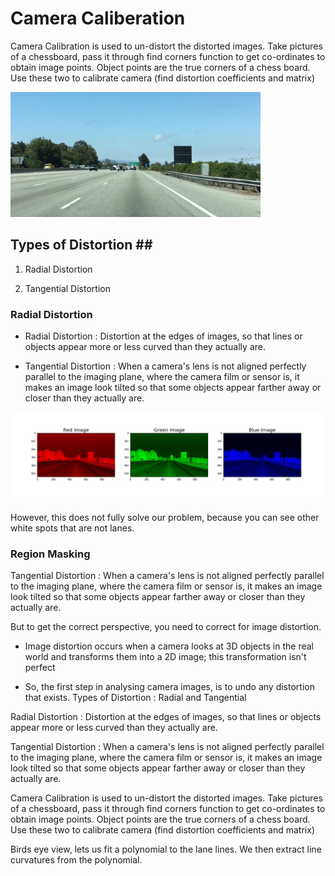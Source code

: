 # Camera Caliberation


Camera Calibration is used to un-distort the distorted images. Take pictures of a chessboard, pass it through find corners function to get co-ordinates to obtain image points. Object points are the true corners of a chess board. Use these two to calibrate camera (find distortion coefficients and matrix)

<img src="https://github.com/buddha216g/Computer-Vision/blob/exercises/001-Color-Selection/test.jpg" width="400" height="200">




## Types of Distortion ##

 1. Radial Distortion
 
 2. Tangential Distortion
 



### Radial Distortion ###

 - Radial Distortion : Distortion at the edges of images, so that lines or objects appear more or less curved than they actually are.
 
 - Tangential Distortion : When a camera's lens is not aligned perfectly parallel to the imaging plane, where the camera film or sensor is, it makes an image look tilted so that some objects appear farther away or closer than they actually are.
 
 <img src="https://github.com/buddha216g/Computer-Vision/blob/exercises/001-Color-Selection/rgb_channels.jpg" >
 
 
 However, this does not fully solve our problem, because you can see other white spots that are not lanes.



### Region Masking ###

Tangential Distortion : When a camera's lens is not aligned perfectly parallel to the imaging plane, where the camera film or sensor is, it makes an image look tilted so that some objects appear farther away or closer than they actually are.



But to get the correct perspective, you need to correct for image distortion.
 

 - Image distortion occurs when a camera looks at 3D objects in the real world and transforms them into a 2D image; this transformation isn't perfect
 
 - So, the first step in analysing camera images, is to undo any distortion that exists.
Types of Distortion : Radial and Tangential
 
 Radial Distortion : Distortion at the edges of images, so that lines or objects appear more or less curved than they actually are.
 
 Tangential Distortion : When a camera's lens is not aligned perfectly parallel to the imaging plane, where the camera film or sensor is, it makes an image look tilted so that some objects appear farther away or closer than they actually are.
 
 Camera Calibration is used to un-distort the distorted images. Take pictures of a chessboard, pass it through find corners function to get co-ordinates to obtain image points. Object points are the true corners of a chess board. Use these two to calibrate camera (find distortion coefficients and matrix)
 
 Birds eye view, lets us fit a polynomial to the lane lines. We then extract line curvatures from the polynomial.






